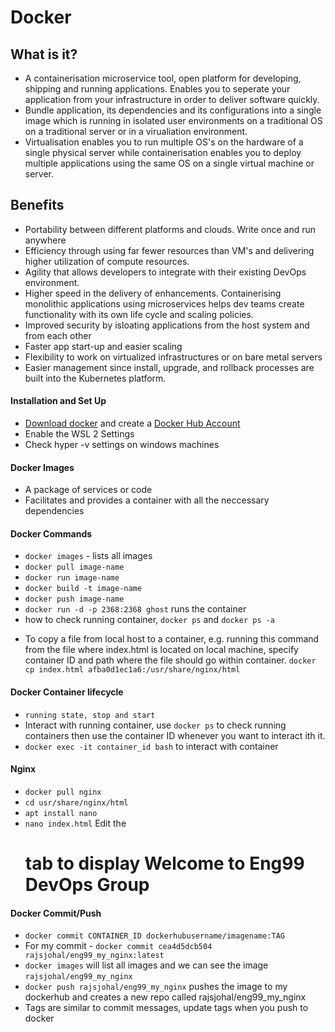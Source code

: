# Docker

## What is it?
- A containerisation microservice tool, open platform for developing, shipping and running applications. Enables you to seperate your application from your infrastructure in order to deliver software quickly. 
- Bundle application, its dependencies and its configurations into a single image which is running in isolated user environments on a traditional OS on a traditional server or in a virualiation environment. 
- Virtualisation enables you to run multiple OS's on the hardware of a single physical server while containerisation enables you to deploy multiple applications using the same OS on a single virtual machine or server. 

## Benefits
- Portability between different platforms and clouds. Write once and run anywhere
- Efficiency through using far fewer resources than VM's and delivering higher utilization of compute resources. 
- Agility that allows developers to integrate with their existing DevOps environment.
- Higher speed in the delivery of enhancements. Containerising monolithic applications using microservices helps dev teams create functionality with its own life cycle and scaling policies. 
- Improved security by isloating applications from the host system and from each other
- Faster app start-up and easier scaling
- Flexibility to work on virtualized infrastructures or on bare  metal servers
- Easier management since install, upgrade, and rollback processes are built into the Kubernetes platform. 

#### Installation and Set Up
- [Download docker](https://docs.docker.com/desktop/windows/install/) and create a [Docker Hub Account](https://hub.docker.com)
- Enable the WSL 2 Settings 
- Check hyper -v settings on windows machines

#### Docker Images
- A package of services or code 
- Facilitates and provides a container with all the neccessary dependencies


#### Docker Commands
- `docker images` - lists all images
- `docker pull image-name`
- `docker run image-name`
- `docker build -t image-name`
- `docker push image-name`
- `docker run -d -p 2368:2368 ghost` runs the container 
- how to check running container, `docker ps` and `docker ps -a`
* To copy a file from local host to a container, e.g. running this command from the file where index.html is located on local machine, specify container ID and path where the file should go within container. `docker cp index.html afba0d1ec1a6:/usr/share/nginx/html`


#### Docker Container lifecycle
- `running state, stop and start`
- Interact with running container, use `docker ps` to check running containers then use the container ID whenever you want to interact ith it. 
- `docker exec -it container_id bash` to interact with container

#### Nginx
- `docker pull nginx` 
- `cd usr/share/nginx/html`
- `apt install nano`
- `nano index.html` Edit the <h1> tab to display Welcome to Eng99 DevOps Group

#### Docker Commit/Push
* `docker commit CONTAINER_ID dockerhubusername/imagename:TAG`
* For my commit - `docker commit cea4d5dcb504 rajsjohal/eng99_my_nginx:latest`
* `docker images` will list all images and we can see the image `rajsjohal/eng99_my_nginx` 
* `docker push rajsjohal/eng99_my_nginx` pushes the image to my dockerhub and creates a new repo called rajsjohal/eng99_my_nginx
* Tags are similar to commit messages, update tags when you push to docker
